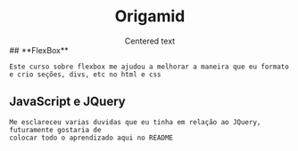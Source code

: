 # <center> Origamid </center>

<center>Centered text</center>
## **FlexBox**

```
Este curso sobre flexbox me ajudou a melhorar a maneira que eu formato
e crio seções, divs, etc no html e css

```
## **JavaScript e JQuery**

```
Me esclareceu varias duvidas que eu tinha em relação ao JQuery, futuramente gostaria de 
colocar todo o aprendizado aqui no README

```

